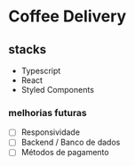 # Coffee Delivery

## stacks

- Typescript
- React
- Styled Components

### melhorias futuras

- [ ] Responsividade
- [ ] Backend / Banco de dados
- [ ] Métodos de pagamento
